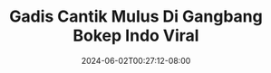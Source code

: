 --- 
title: "Gadis Cantik Mulus Di Gangbang Bokep Indo Viral"
description: "nonton bokep Gadis Cantik Mulus Di Gangbang Bokep Indo Viral tiktok full vidio new"
date: 2024-06-02T00:27:12-08:00
file_code: "2tpsaf41o07r"
draft: false
cover: "vqp7ia8jhwx3c2mn.jpg"
tags: ["Gadis", "Cantik", "Mulus", "Gangbang", "Bokep", "Indo", "Viral", "bokep-indo", "bokep-viral", "bokep-ig"]
length: 643
fld_id: "1413979"
foldername: "adik kakak ewe manja"
categories: ["adik kakak ewe manja"]
views: 75
---